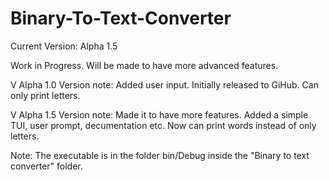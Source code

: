 # Binary-To-Text-Converter

Current Version: Alpha 1.5

Work in Progress. Will be made to have more advanced features.

V Alpha 1.0    Version note: Added user input. Initially released to GiHub. Can only print letters.

V Alpha 1.5    Version note: Made it to have more features. Added a simple TUI, user prompt, decumentation etc. Now can print words instead of only letters.

Note: The executable is in the folder bin/Debug inside the "Binary to text converter" folder.
